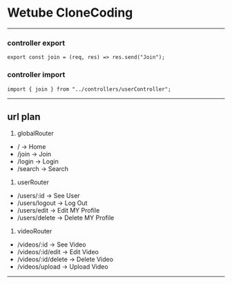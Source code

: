 # Wetube CloneCoding

---

### controller export

```JS
export const join = (req, res) => res.send("Join");
```

### controller import

```JS
import { join } from "../controllers/userController";
```

---

## url plan

1. globalRouter

- / -> Home
- /join -> Join
- /login -> Login
- /search -> Search

1. userRouter

- /users/:id -> See User
- /users/logout -> Log Out
- /users/edit -> Edit MY Profile
- /users/delete -> Delete MY Profile

1. videoRouter

- /videos/:id -> See Video
- /videos/:id/edit -> Edit Video
- /videos/:id/delete -> Delete Video
- /videos/upload -> Upload Video

---
